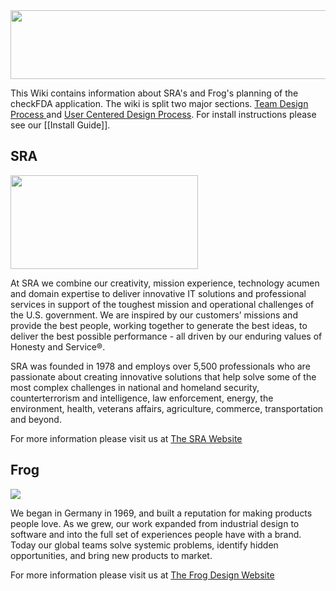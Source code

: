 <img src="https://github.com/SRA-18F-GSA-Agile-Services/SearchFDA/blob/dev/project_photos/Hackathon_Design_Archives/checkFDA_Logo/checkFDA_logo.png" height="110" width="600">

This Wiki contains information about SRA's and Frog's planning of the checkFDA application. The wiki is split two major sections. [Team Design Process ](https://github.com/SRA-18F-GSA-Agile-Services/SearchFDA/wiki/Team-Design-Process) and [User Centered Design Process](https://github.com/SRA-18F-GSA-Agile-Services/SearchFDA/wiki/User-Centered-Design-Process). For install instructions please see our [[Install Guide]].


## SRA
<img src="https://github.com/SRA-18F-GSA-Agile-Services/SearchFDA/blob/dev/project_photos/Hackathon_Design_Archives/UX_Collab_Space_%20GSA_18F_Procurement/SRA_logo.jpeg" height="150" width="300">

At SRA we combine our creativity, mission experience, technology acumen and domain expertise to deliver innovative IT solutions and professional services in support of the toughest mission and operational challenges of the U.S. government. We are inspired by our customers’ missions  and provide the best people, working together to generate the best ideas, to deliver the best possible performance - all driven by our enduring values of Honesty and Service®. 

SRA was founded in 1978 and employs over 5,500 professionals who are passionate about creating innovative solutions that help solve some of the most complex challenges in national and homeland security, counterterrorism and intelligence, law enforcement, energy, the environment, health, veterans affairs, agriculture, commerce, transportation and beyond. 

For more information please visit us at [The SRA Website](https://www.sra.com/)

## Frog
<img src="https://github.com/SRA-18F-GSA-Agile-Services/SearchFDA/blob/dev/project_photos/static-wiki-photos/frog.jpg">

We began in Germany in 1969, and built a reputation for making products people love. As we grew, our work expanded from industrial design to software and into the full set of experiences people have with a brand. Today our global teams solve systemic problems, identify hidden opportunities, and bring new products to market.

For more information please visit us at [The Frog Design Website](http://www.frogdesign.com/)
